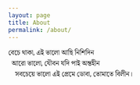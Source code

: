 ```yaml
---
layout: page
title: About
permalink: /about/
---
```

<style>
pre {
  font-family: Roboto,Calibri,Arial,Helvetica,"Noto Serif Bengali",sans-serif; background-color:transparent; border-style="none";
}
</style>

<pre>
বেচে থাকা, এই ভালো আছি নিশিদিন
  আরো ভালো, যৌবন যদি পাই অন্তহীন
    সবচেয়ে ভালো এই প্রেমে ডোবা, তোমাতে বিলীন।
</pre>
